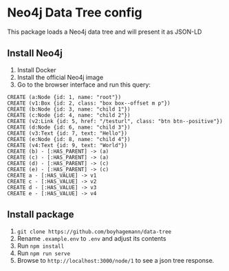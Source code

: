 Neo4j Data Tree config
================================================

This package loads a Neo4j data tree and will present it as JSON-LD

## Install Neo4j
1. Install Docker
2. Install the official Neo4j image
3. Go to the browser interface and run this query:
```
CREATE (a:Node {id: 1, name: "root"})
CREATE (v1:Box {id: 2, class: "box box--offset m p"})
CREATE (b:Node {id: 3, name: "child 1"})
CREATE (c:Node {id: 4, name: "child 2"})
CREATE (v2:Link {id: 5, href: "/testurl", class: "btn btn--positive"})
CREATE (d:Node {id: 6, name: "child 3"})
CREATE (v3:Text {id: 7, text: "Hello"})
CREATE (e:Node {id: 8, name: "child 4"})
CREATE (v4:Text {id: 9, text: "World"})
CREATE (b) - [:HAS_PARENT] -> (a)
CREATE (c) - [:HAS_PARENT] -> (a)
CREATE (d) - [:HAS_PARENT] -> (c)
CREATE (e) - [:HAS_PARENT] -> (c)
CREATE a - [:HAS_VALUE] -> v1
CREATE c - [:HAS_VALUE] -> v2
CREATE d - [:HAS_VALUE] -> v3
CREATE e - [:HAS_VALUE] -> v4
```

## Install package
1. `git clone https://github.com/boyhagemann/data-tree`
2. Rename `.example.env` to `.env` and adjust its contents
3. Run `npm install`
4. Run `npm run serve`
5. Browse to `http://localhost:3000/node/1` to see a json tree response. 


